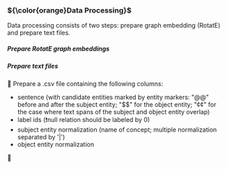 ### ${\color{orange}Data Processing}$

Data processing consists of two steps: prepare graph embedding (RotatE) and prepare text files.

##### Prepare RotatE graph embeddings

##### Prepare text files

🔴 Prepare a .csv file containing the following columns:

- sentence (with candidate entities marked by entity markers: "@@" before and after the subject entity; "$$" for the object entity; "¢¢" for the case where text spans of the subject and object entity overlap)
- label ids (❗null relation should be labeled by 0)
- subject entity normalization (name of concept; multiple normalization separated by '|')
- object entity normalization

🔴 
